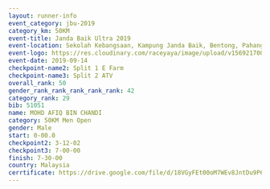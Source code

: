 ```yaml
---
layout: runner-info 
event_category: jbu-2019 
category_km: 50KM 
event-title: Janda Baik Ultra 2019 
event-location: Sekolah Kebangsaan, Kampung Janda Baik, Bentong, Pahang, Malaysia 
event-logo: https://res.cloudinary.com/raceyaya/image/upload/v1569217009/logo/janda-baik_vch1pc.jpg 
event-date: 2019-09-14 
checkpoint-name2: Split 1 E Farm 
checkpoint-name3: Split 2 ATV 
overall_rank: 50
gender_rank_rank_rank_rank_rank: 42
category_rank: 29
bib: 51051
name: MOHD AFIQ BIN CHANDI
category: 50KM Men Open
gender: Male
start: 0-00.0
checkpoint2: 3-12-02
checkpoint3: 7-00-00
finish: 7-30-00
country: Malaysia
cerrtificate: https://drive.google.com/file/d/18VGyFEt00oM7WEv8JntDu9P6T788SxyS/view?usp=sharing
---
```


